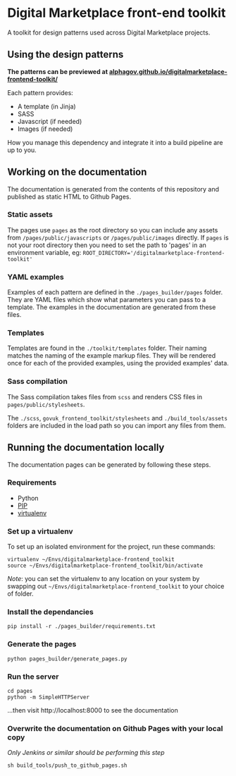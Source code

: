 # Digital Marketplace front-end toolkit

A toolkit for design patterns used across Digital Marketplace projects.

## Using the design patterns

**The patterns can be previewed at [alphagov.github.io/digitalmarketplace-frontend-toolkit/](http://alphagov.github.io/digitalmarketplace-frontend-toolkit/)**

Each pattern provides:
- A template (in Jinja)
- SASS
- Javascript (if needed)
- Images (if needed)

How you manage this dependency and integrate it into a build pipeline are up to
you.

## Working on the documentation

The documentation is generated from the contents of this repository and published as
static HTML to Github Pages.

### Static assets

The pages use `pages` as the root directory so you can include any assets from `/pages/public/javascripts` or `/pages/public/images` directly. If `pages` is not your root directory then you need to set the path to
'pages' in an environment variable, eg: `ROOT_DIRECTORY='/digitalmarketplace-frontend-toolkit'`

### YAML examples

Examples of each pattern are defined in the `./pages_builder/pages` folder. They are YAML files which
show what parameters you can pass to a template. The examples in the documentation are generated from
these files.

### Templates

Templates are found in the `./toolkit/templates` folder. Their naming matches the naming of the example markup files.
They will be rendered once for each of the provided examples, using the provided examples' data.

### Sass compilation

The Sass compilation takes files from `scss` and renders CSS files in `pages/public/stylesheets`.

The `./scss`, `govuk_frontend_toolkit/stylesheets` and `./build_tools/assets` folders are included in the load path so you can import any files from them.

## Running the documentation locally

The documentation pages can be generated by following these steps.

### Requirements

- Python
- [PIP](https://pip.pypa.io/en/latest/)
- [virtualenv](https://virtualenv.pypa.io/en/latest/)

### Set up a virtualenv

To set up an isolated environment for the project, run these commands:

```
virtualenv ~/Envs/digitalmarketplace-frontend_toolkit
source ~/Envs/digitalmarketplace-frontend_toolkit/bin/activate
```

*Note*: you can set the virtualenv to any location on your system by swapping out `~/Envs/digitalmarketplace-frontend_toolkit` to your choice of folder.

### Install the dependancies

```
pip install -r ./pages_builder/requirements.txt
```

### Generate the pages

```
python pages_builder/generate_pages.py
```

### Run the server

```
cd pages
python -m SimpleHTTPServer
```
…then visit http://localhost:8000 to see the documentation

### Overwrite the documentation on Github Pages with your local copy

_Only Jenkins or similar should be performing this step_

```
sh build_tools/push_to_github_pages.sh
```
